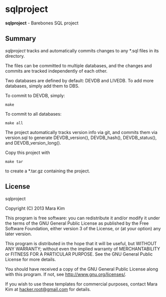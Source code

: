 sqlproject
=============

**sqlproject** - Barebones SQL project


## Summary

*sqlproject* tracks and automatically commits changes to any \*.sql files in its directory.

The files can be committed to multiple databases, and the changes and commits are tracked independently of each other.

Two databases are defined by default: DEVDB and LIVEDB.  To add more databases, simply add them to DBS.

To commit to DEVDB, simply:

    make

To commit to all databases:

    make all


The project automatically tracks version info via git, and commits them via version.sql to generate DEVDB\_version(), DEVDB\_hash(), DEVDB\_status(), and DEVDB\_version\_long().


Copy this project with

    make tar

to create a \*.tar.gz containing the project.

## License

sqlproject

Copyright (C) 2013 Mara Kim

This program is free software: you can redistribute it and/or modify
it under the terms of the GNU General Public License as published by
the Free Software Foundation, either version 3 of the License, or
(at your option) any later version.

This program is distributed in the hope that it will be useful,
but WITHOUT ANY WARRANTY; without even the implied warranty of
MERCHANTABILITY or FITNESS FOR A PARTICULAR PURPOSE.  See the
GNU General Public License for more details.

You should have received a copy of the GNU General Public License
along with this program.  If not, see <http://www.gnu.org/licenses/>.


If you wish to use these templates for commercial purposes, contact
Mara Kim at <hacker.root@gmail.com> for details.
